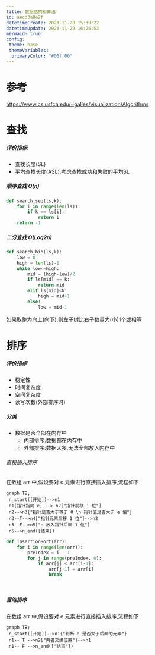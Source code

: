 ```yaml
---
title: 数据结构和算法
id: aecd3a8e2f
datetimeCreate: 2023-11-28 15:39:22
datetimeUpdate: 2023-11-29 16:26:53
mermaid: true
config: 
 theme: base 
 themeVariables: 
  primaryColor: "#00ff00"
---
```

# 参考
https://www.cs.usfca.edu/~galles/visualization/Algorithms
# 查找 
##### 评价指标:
- 查找长度(SL)
- 平均查找长度(ASL):考虑查找成功和失败的平均SL

##### 顺序查找 O(n)
```python
def search_seq(ls,k):
	for i in range(len(ls)):
		if k == ls[i]:
			return i
	return -1
```

##### 二分查找 O(Log2n)
```python
def search_bin(ls,k):
	low = 0
	high = len(ls)-1
	while low<=high:
		mid = (high-low)/2
		if ls[mid] == k:
			return mid
		elif ls[mid]<k:
			high = mid+1
		else:
			low = mid-1
```
如果取整为向上(向下),则左子树比右子数量大(小)1个或相等
# 排序
##### 评价指标
- 稳定性
- 时间复杂度
- 空间复杂度
- 读写次数(外部排序时)
##### 分类
- 数据是否全部在内存中
	- 内部排序:数据都在内存中
	- 外部排序:数据太多,无法全部放入内存中
###### 直接插入排序
在数组 arr 中,假设要对 e 元素进行直接插入排序,流程如下

```mermaid 
graph TB;
 n_start([开始])-->n1
 n1[指针指向 e] --> n2["指针前移 1 位"]
 n2-->n3{"指针是否大于等于 0 \n 指针值是否大于 e 值"}
 n3--T-->n4["指针元素后移 1 位"]-->n2
 n3--F-->n5["e 放入指针后面 1 位"]
 n5-->n_end([结束])
```

```python
def insertionSort(arr):
	for i in range(len(arr)):
		preIndex = i - 1
		for j in range(preIndex, 0):
			if arr[j] < arr[i-1]:
				arr[j+1] = arr[i]
				break
				
	
```

##### 冒泡排序
在数组 arr 中,假设要对 e 元素进行直接插入排序,流程如下
```mermaid 
graph TB;
 n_start([开始])-->n1{"判断 e 是否大于后面的元素"}
 n1-- T -->n2["两者交换位置"]-->n1
 n1-- F -->n_end(["结束"])
```